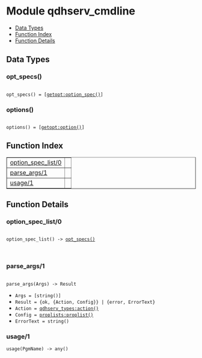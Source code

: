 

# Module qdhserv_cmdline #
* [Data Types](#types)
* [Function Index](#index)
* [Function Details](#functions)

<a name="types"></a>

## Data Types ##




### <a name="type-opt_specs">opt_specs()</a> ###


<pre><code>
opt_specs() = [<a href="getopt.md#type-option_spec">getopt:option_spec()</a>]
</code></pre>




### <a name="type-options">options()</a> ###


<pre><code>
options() = [<a href="getopt.md#type-option">getopt:option()</a>]
</code></pre>

<a name="index"></a>

## Function Index ##


<table width="100%" border="1" cellspacing="0" cellpadding="2" summary="function index"><tr><td valign="top"><a href="#option_spec_list-0">option_spec_list/0</a></td><td></td></tr><tr><td valign="top"><a href="#parse_args-1">parse_args/1</a></td><td></td></tr><tr><td valign="top"><a href="#usage-1">usage/1</a></td><td></td></tr></table>


<a name="functions"></a>

## Function Details ##

<a name="option_spec_list-0"></a>

### option_spec_list/0 ###

<pre><code>
option_spec_list() -&gt; <a href="#type-opt_specs">opt_specs()</a>
</code></pre>
<br />

<a name="parse_args-1"></a>

### parse_args/1 ###

<pre><code>
parse_args(Args) -&gt; Result
</code></pre>

<ul class="definitions"><li><code>Args = [string()]</code></li><li><code>Result = {ok, {Action, Config}} | {error, ErrorText}</code></li><li><code>Action = <a href="qdhserv_types.md#type-action">qdhserv_types:action()</a></code></li><li><code>Config = <a href="proplists.md#type-proplist">proplists:proplist()</a></code></li><li><code>ErrorText = string()</code></li></ul>

<a name="usage-1"></a>

### usage/1 ###

`usage(PgmName) -> any()`

